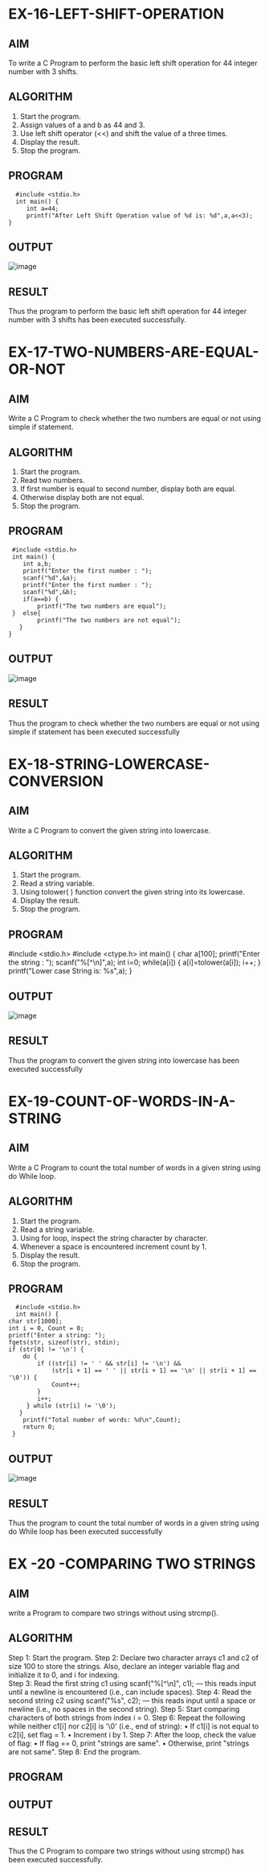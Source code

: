# EX-16-LEFT-SHIFT-OPERATION
## AIM
To write a C Program to perform the basic left shift operation for 44 integer number with 3 shifts.

## ALGORITHM
1.	Start the program.
2.	Assign values of a and b as 44 and 3.
3.	Use left shift operator (<<) and shift the value of a three times.
4.	Display the result.
5.	Stop the program.

## PROGRAM
      #include <stdio.h>
      int main() {
         int a=44;
         printf("After Left Shift Operation value of %d is: %d",a,a<<3);
    }
## OUTPUT

![image](https://github.com/user-attachments/assets/fd9a43b3-b8de-4f88-829f-49a0affc05c2)








## RESULT
Thus the program to perform the basic left shift operation for 44 integer number with 3 shifts has been executed successfully.




 


# EX-17-TWO-NUMBERS-ARE-EQUAL-OR-NOT


## AIM

Write a C Program to check whether the two numbers are equal or not using simple if statement.

## ALGORITHM

1.	Start the program.
2.	Read two numbers.
3.	If first number is equal to second number, display both are equal.
4.	Otherwise display both are not equal.
5.	Stop the program.

## PROGRAM
     #include <stdio.h>
     int main() {
        int a,b;
        printf("Enter the first number : ");
        scanf("%d",&a);
        printf("Enter the first number : ");
        scanf("%d",&b);
        if(a==b) {
            printf("The two numbers are equal");
     }  else{
            printf("The two numbers are not equal");
       } 
    }

## OUTPUT
![image](https://github.com/user-attachments/assets/932ec62c-705d-44b7-b5a2-da63b7f52e9e)
         
## RESULT

Thus the program to check whether the two numbers are equal or not using simple if statement has been executed successfully
 
 


# EX-18-STRING-LOWERCASE-CONVERSION
## AIM
Write a C Program to convert the given string into lowercase.

## ALGORITHM
1.	Start the program.
2.	Read a string variable.
3.	Using tolower( ) function convert the given string into its lowercase.
4.	Display the result.
5.	Stop the program.

## PROGRAM
   #include <stdio.h>
   #include <ctype.h>
   int main() {
       char a[100];
       printf("Enter the string : ");
       scanf("%[^\n]",a);
       int i=0;
       while(a[i]) {
           a[i]=tolower(a[i]);
           i++;
    }
    printf("Lower case String is: %s",a);
}

## OUTPUT

![image](https://github.com/user-attachments/assets/cb2d9a42-cfed-44d8-a748-ddf30f1c6f50)



## RESULT
Thus the program to convert the given string into lowercase has been executed successfully
 
 


# EX-19-COUNT-OF-WORDS-IN-A-STRING
## AIM
Write a C Program to count the total number of words in a given string using do While loop.

## ALGORITHM
1.	Start the program.
2.	Read a string variable.
3.	Using for loop, inspect the string character by character.
4.	Whenever a space is encountered increment count by 1.
5.	Display the result.
6.	Stop the program.

## PROGRAM
      #include <stdio.h>
      int main() {
    char str[1000];
    int i = 0, Count = 0;
    printf("Enter a string: ");
    fgets(str, sizeof(str), stdin);
    if (str[0] != '\n') {
        do {
            if ((str[i] != ' ' && str[i] != '\n') &&
                (str[i + 1] == ' ' || str[i + 1] == '\n' || str[i + 1] == '\0')) {
                Count++;
            }
            i++;
         } while (str[i] != '\0');
       }
        printf("Total number of words: %d\n",Count);
        return 0;
     }
## OUTPUT

![image](https://github.com/user-attachments/assets/1b5ab3d8-cdce-4bdb-8cf5-d08e79f7d6fe)




## RESULT
Thus the program to count the total number of words in a given string using do While loop has been executed successfully
 
 


# EX  -20 -COMPARING TWO STRINGS
## AIM
write a Program to compare two strings without using strcmp().
## ALGORITHM
Step 1: Start the program.
Step 2: Declare two character arrays c1 and c2 of size 100 to store the strings. Also, declare an integer variable
             flag and initialize it to 0, and i for indexing.      
Step 3: Read the first string c1 using scanf("%[^\n]", c1); — this reads input until a newline is encountered 
            (i.e., can include spaces).
Step 4: Read the second string c2 using scanf("%s", c2); — this reads input until a space or newline (i.e., no 
            spaces in the second string).
Step 5: Start comparing characters of both strings from index i = 0.
Step 6: Repeat the following while neither c1[i] nor c2[i] is '\0' (i.e., end of string):
•	If c1[i] is not equal to c2[i], set flag = 1.
•	Increment i by 1.
Step 7: After the loop, check the value of flag:
•	If flag == 0, print "strings are same".
•	Otherwise, print "strings are not same".
Step 8: End the program.

## PROGRAM


## OUTPUT
 

## RESULT
Thus the C Program to compare two strings without using strcmp() has been executed successfully.

